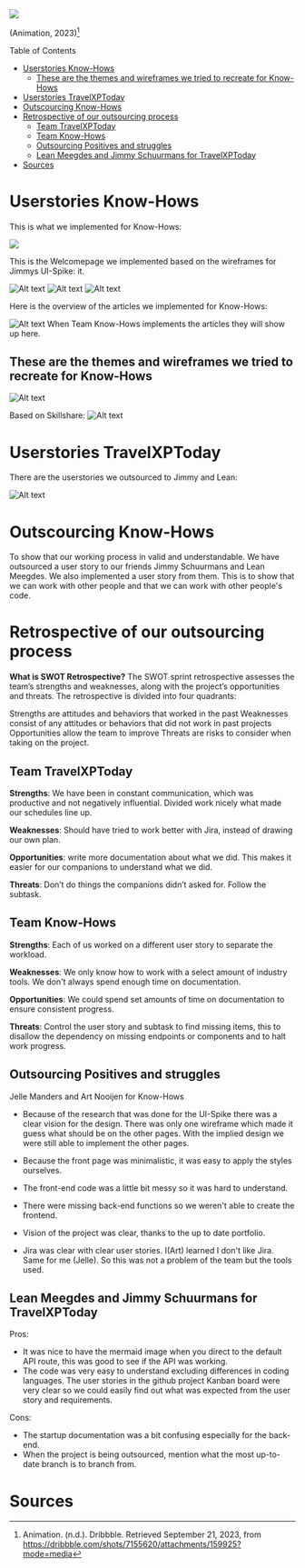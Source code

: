 
<img src="https://cdn.dribbble.com/users/2103338/screenshots/7155620/media/65aeca6c38214e96cd6bfedbca9b843e.gif">

(Animation, 2023)[^1]

Table of Contents

- [Userstories Know-Hows](#userstories-know-hows)
  - [These are the themes and wireframes we tried to recreate for Know-Hows](#these-are-the-themes-and-wireframes-we-tried-to-recreate-for-know-hows)
- [Userstories TravelXPToday](#userstories-travelxptoday)
- [Outscourcing Know-Hows](#outscourcing-know-hows)
- [Retrospective of our outsourcing process](#retrospective-of-our-outsourcing-process)
  - [Team TravelXPToday](#team-travelxptoday)
  - [Team Know-Hows](#team-know-hows)
  - [Outsourcing Positives and struggles](#outsourcing-positives-and-struggles)
  - [Lean Meegdes and Jimmy Schuurmans for TravelXPToday](#lean-meegdes-and-jimmy-schuurmans-for-travelxptoday)
- [Sources](#sources)
  
# Userstories Know-Hows

This is what we implemented for Know-Hows:

<img src="./Images/../../Images/outsourcing/Screenshot%202023-12-20%20130944.png">

This is the Welcomepage we implemented based on the wireframes for Jimmys UI-Spike:
it.

![Alt text](image-1.png)
![Alt text](image-2.png)
![Alt text](image-3.png)

Here is the overview of the articles we implemented for Know-Hows:

![Alt text](image-4.png)
When Team Know-Hows implements the articles they will show up here.

## These are the themes and wireframes we tried to recreate for Know-Hows
![Alt text](image-5.png)

Based on Skillshare:
![Alt text](image-6.png)

# Userstories TravelXPToday

There are the userstories we outsourced to Jimmy and Lean:

![Alt text](image.png)

# Outscourcing Know-Hows

To show that our working process in valid and understandable. We have outsourced a user story to our friends Jimmy Schuurmans and Lean Meegdes. We also implemented a user story from them. This is to show that we can work with other people and that we can work with other people's code.

# Retrospective of our outsourcing process

**What is SWOT Retrospective?**
The SWOT sprint retrospective assesses the team’s strengths and weaknesses, along with the project’s opportunities and threats. The retrospective is divided into four quadrants:

Strengths are attitudes and behaviors that worked in the past
Weaknesses consist of any attitudes or behaviors that did not work in past projects
Opportunities allow the team to improve
Threats are risks to consider when taking on the project.

## Team TravelXPToday

**Strengths**:
We have been in constant communication, which was productive and not negatively influential.
Divided work nicely what made our schedules line up.

**Weaknesses**:
Should have tried to work better with Jira, instead of drawing our own plan.

**Opportunities**:
write more documentation about what we did. This makes it easier for our companions to understand what we did.

**Threats**:
Don’t do things the companions didn’t asked for. Follow the subtask.

## Team Know-Hows

**Strengths**:
Each of us worked on a different user story to separate the workload.

**Weaknesses**:
We only know how to work with a select amount of industry tools.
We don't always spend enough time on documentation.

**Opportunities**:
We could spend set amounts of time on documentation to ensure consistent progress.

**Threats**:
Control the user story and subtask to find missing items, this to disallow the dependency on missing endpoints or components and to halt work progress.

## Outsourcing Positives and struggles

Jelle Manders and Art Nooijen for Know-Hows

- Because of the research that was done for the UI-Spike there was a clear vision for the design. There was only one wireframe which made it guess what should be on the other pages. With the implied design we were still able to implement the other pages.

- Because the front page was minimalistic, it was easy to apply the styles ourselves.

- The front-end code was a little bit messy so it was hard to understand.

- There were missing back-end functions so we weren't able to create the frontend.

- Vision of the project was clear, thanks to the up to date portfolio.

- Jira was clear with clear user stories. I(Art) learned I don't like Jira. Same for me (Jelle). So this was not a problem of the team but the tools used.



## Lean Meegdes and Jimmy Schuurmans for TravelXPToday

Pros:

- It was nice to have the mermaid image when you direct to the default API route, this was good to see if the API was working.
- The code was very easy to understand excluding differences in coding languages.
The user stories in the github project Kanban board were very clear so we could easily find out what was expected from the user story and requirements.

Cons:

- The startup documentation was a bit confusing especially for the back-end.
- When the project is being outsourced, mention what the most up-to-date branch is to branch from.

# Sources

[^1]: Animation. (n.d.). Dribbble. Retrieved September 21, 2023, from https://dribbble.com/shots/7155620/attachments/159925?mode=media

